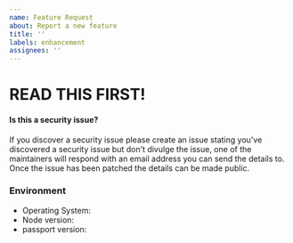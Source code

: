 ```yaml
---
name: Feature Request
about: Report a new feature
title: ''
labels: enhancement
assignees: ''
---
```


# READ THIS FIRST!

#### Is this a security issue?

If you discover a security issue please create an issue stating you've discovered a security
issue but don't divulge the issue, one of the maintainers will respond with an email address
you can send the details to. Once the issue has been patched the details can be made public.

<!-- Provide a brief summary of the feature in the title field above. -->

<!-- Provide a detailed description of your use case, including as much -->
<!-- detail as possible about what you are trying to accomplish and why. -->

### Environment

* Operating System: 
* Node version: <!-- $ node -v -->
* passport version: <!-- $ npm list @passport-next/passport -->
